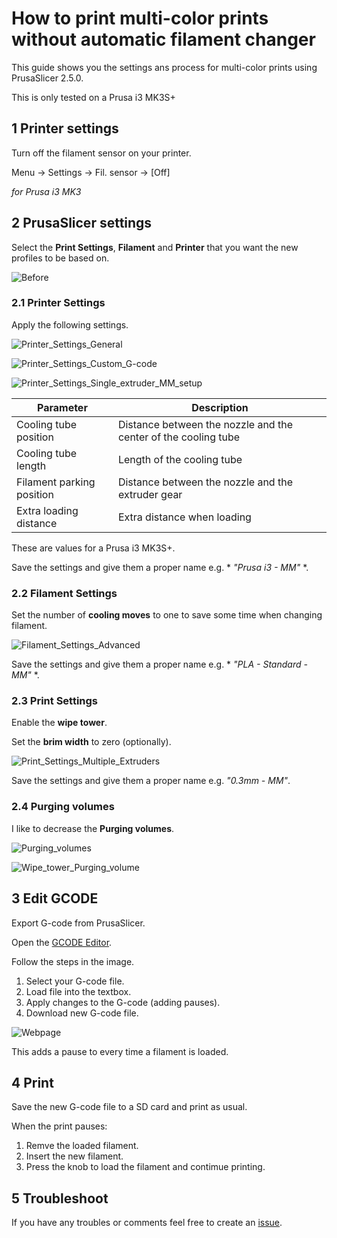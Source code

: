 # How to print multi-color prints without automatic filament changer

This guide shows you the settings ans process for multi-color prints using PrusaSlicer 2.5.0.

This is only tested on a Prusa i3 MK3S+

## 1 Printer settings

Turn off the filament sensor on your printer.

Menu -> Settings -> Fil. sensor -> [Off]

*for Prusa i3 MK3*

## 2 PrusaSlicer settings

Select the **Print Settings**, **Filament** and **Printer** that you want the new profiles to be based on.

![Before](https://user-images.githubusercontent.com/71500391/227737885-51774879-1ed2-42fc-b0ca-dfc7285b26a1.jpg)

### 2.1 Printer Settings

Apply the following settings.

![Printer_Settings_General](https://user-images.githubusercontent.com/71500391/227709417-6e402787-df2d-42ba-92cf-1a52b5e91934.jpg)

![Printer_Settings_Custom_G-code](https://user-images.githubusercontent.com/71500391/227722368-93772a4b-0c29-43a8-af59-026e0be51057.jpg)

![Printer_Settings_Single_extruder_MM_setup](https://user-images.githubusercontent.com/71500391/227709421-16a973a2-9c48-459f-9f8e-43d224922f0c.jpg)

| Parameter    | Description |
|---------------------------|-----------------------------------------------------------------|
| Cooling tube position     | Distance between the nozzle and the center of the cooling tube  |
| Cooling tube length       | Length of the cooling tube                                      |
| Filament parking position | Distance between the nozzle and the extruder gear               |
| Extra loading distance    | Extra distance when loading                                     |

These are values for a Prusa i3 MK3S+.

Save the settings and give them a proper name e.g. * *"Prusa i3 - MM"* *.

### 2.2 Filament Settings

Set the number of **cooling moves** to one to save some time when changing filament.

![Filament_Settings_Advanced](https://user-images.githubusercontent.com/71500391/227709424-c2be0685-fb07-46f0-8ebf-758213c5f8c9.jpg)

Save the settings and give them a proper name e.g. * *"PLA - Standard - MM"* *.

### 2.3 Print Settings

Enable the **wipe tower**.

Set the **brim width** to zero (optionally).

![Print_Settings_Multiple_Extruders](https://user-images.githubusercontent.com/71500391/227709430-fad606d9-d1a2-4a37-895d-4b01bc57eac9.jpg)

Save the settings and give them a proper name e.g. *"0.3mm - MM"*.

### 2.4 Purging volumes

I like to decrease the **Purging volumes**.

![Purging_volumes](https://user-images.githubusercontent.com/71500391/227714090-ff16dcd9-2dd5-49d7-bfa2-5c223859eb3b.png)

![Wipe_tower_Purging_volume](https://user-images.githubusercontent.com/71500391/227714049-1e14c109-95c7-41c8-bf69-9d80a2d3f3c5.jpg)

## 3 Edit GCODE

Export G-code from PrusaSlicer.

Open the [GCODE Editor](https://dave2ooo.github.io/MM_GCODE/).

Follow the steps in the image.
1. Select your G-code file.
2. Load file into the textbox.
3. Apply changes to the G-code (adding pauses).
4. Download new G-code file.

![Webpage](https://user-images.githubusercontent.com/71500391/227739678-4bbb0aee-7574-4e4a-a0a1-d39bd8da92a9.png)

This adds a pause to every time a filament is loaded.

## 4 Print

Save the new G-code file to a SD card and print as usual.

When the print pauses:
1. Remve the loaded filament.
2. Insert the new filament.
3. Press the knob to load the filament and contimue printing.


## 5 Troubleshoot

If you have any troubles or comments feel free to create an [issue](https://github.com/Dave2ooo/MM_GCODE/issues).

